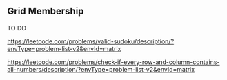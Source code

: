 ## Grid Membership

TO DO

https://leetcode.com/problems/valid-sudoku/description/?envType=problem-list-v2&envId=matrix

https://leetcode.com/problems/check-if-every-row-and-column-contains-all-numbers/description/?envType=problem-list-v2&envId=matrix